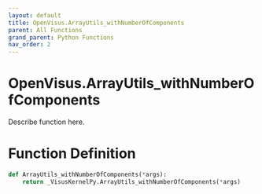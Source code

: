 ```yaml
---
layout: default
title: OpenVisus.ArrayUtils_withNumberOfComponents
parent: All Functions
grand_parent: Python Functions
nav_order: 2
---
```


# OpenVisus.ArrayUtils_withNumberOfComponents

Describe function here.

# Function Definition

```python
def ArrayUtils_withNumberOfComponents(*args):
    return _VisusKernelPy.ArrayUtils_withNumberOfComponents(*args)
```